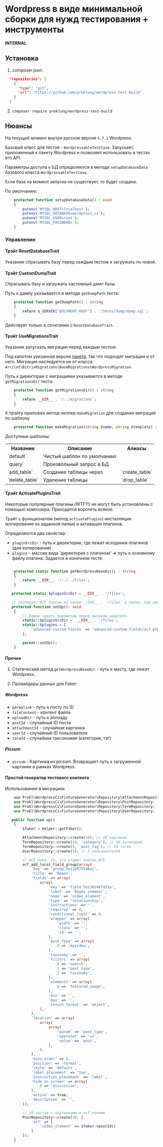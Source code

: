 # Wordpress в виде минимальной сборки для нужд тестирования + инструменты

**INTERNAL**

## Установка

1) composer.json:

```json
  "repositories": [
    {
      "type": "git",
      "url": "https://github.com/proklung/wordpress-test-build"
    }
  ]
```

2) `composer require proklung/wordpress-test-build`

## Нюансы

На текущий момент внутри русская версия `5.7.2` Wordpress.

Базовый класс для тестов - `WordpressableTestCase`. Запускает, приложенный к пакету Wordpress и позволяет использовать в тестах
его API.

Параметры доступа к БД определяются в методе `setupDatabaseData` базового класса `WordpressableTestCase`.

Если база на момент запуска не существует, то будет создана.

По умолчанию:

```php
    protected function setupDatabaseData() : void
    {
        putenv('MYSQL_HOST=localhost');
        putenv('MYSQL_DATABASE=wordpress_ci');
        putenv('MYSQL_USER=root');
        putenv('MYSQL_PASSWORD=');
    }
```

### Управление

#### Трэйт ResetDatabaseTrait

Указание сбрасывать базу перед каждым тестом и загружать по новой.

#### Трэйт CustomDumpTrait

Сбрасывать базу и загружать кастомный дамп базы. 

Путь к дампу указывается в методе `getDumpPath` теста:

```php
    protected function getDumpPath() : string
    {
        return $_SERVER['DOCUMENT_ROOT'] . '/Tests/dump/dump.sql';
    }

```
Действует только в сочетании с `ResetDatabaseTrait`.

#### Трэйт UseMigrationsTrait

Указание запускать миграции перед каждым тестом. 

Под капотом урезанная версия [пакета](https://github.com/ProklUng/wp.migrations), так что подходят миграции и от него. 
Миграция наследуется не от класса `Arrilot\BitrixMigrations\BaseMigrations\WordpressMigration`.

Путь к директории с миграциями указывается в методе `getMigrationsDir` теста:

```php
    protected function getMigrationsDir() : string
    {
        return __DIR__ . '/../migrations';
    }
```

К трэйту приложен метод-хелпер `makeMigration` для создания миграций по шаблону.

```php
    protected function makeMigration(string $name, string $template) : void
```

Доступные шаблоны:

<table>
<tr><th>Название</th><th>Описание</th><th>Алиасы</th></tr>
<tr>
    <td>`default`</td>
    <td>Чистый шаблон по умолчанию</td>
    <td></td>
</tr>

<tr>
    <td>`query`</td>
    <td>Произвольный запрос в БД</td>
    <td></td>
</tr>
<tr>
    <td>`add_table`</td>
    <td>Создание таблицы через</td>
    <td>`create_table`</td>
</tr>
<tr>
    <td>`delete_table`</td>
    <td>Удаление таблицы</td>
    <td>`drop_table`</td>
</tr>
</table>

#### Трэйт ActivatePluginsTrait

Некоторые популярные плагины (WTF?!) не могут быть установлены с помощью композера. Приходится воротить всякое.

Трэйт с функционалом (метод `activatePlugins`) инсталляции (копирование из заданной папки) и активации
плагинов.

Определяются два свойства:
- `pluginSrcDir` - путь к директории, где лежат исходники плагинов (для копирования)
- `plugins` - массив вида 'директория с плагином' => путь к основному файлу плагина. Задается в конечном тесте:

```php

    protected static function getWordpressBaseDir() : string
    {
        return __DIR__. '/../../files';
    }

   protected static $pluginSrcDir = __DIR__ . '/files';

   // Скопирует ACF плагин из папки __DIR__ . '/files' в папку, где лежит Wordpress.
   protected function setUp(): void
    {
        // Важно задать параметры перед вызовом родителя.
        static::$pluginSrcDir =  __DIR__ . '/files';
        static::$plugins = [
            'advanced-custom-fields' => 'advanced-custom-fields/acf.php'
        ];

        parent::setUp();
    }
```

#### Прочее

1) Статический метод `getWordpressBaseDir` - путь к месту, где лежит Wordpress.

2) Провайдеры данных для Faker:

##### Wordpress

- `permalink` - путь к посту по ID
- `fileContent` - контент файла
- `uploadDir` - путь к аплоаду
- `postId` - случайный ID поста
- `attachmentId` - случайная картинка
- `userId` - случайный ID пользователя
- `termId` - случайная таксономия (категория, тэг)

##### Picsum

- `picsum` - Картинка из picsum. Возвращает путь к загруженной картинке в рамках Wordpress.


#### Простой генератор тестового контента

Использование в миграциях

```php
    use Prokl\WordpressCi\FixtureGenerator\Repository\AttachmentRepository;
    use Prokl\WordpressCi\FixtureGenerator\Repository\PostRepository;
    use Prokl\WordpressCi\FixtureGenerator\Repository\TermRepository;
    use Prokl\WordpressCi\FixtureGenerator\Repository\UserRepository;

   public function up()
    {
        $faker = Helper::getFaker();

        AttachmentRepository::create(10); // 10 картинок
        TermRepository::create(10, 'category'); // 10 категорий
        TermRepository::create(5, 'post_tag'); // 10 тэгов
        UserRepository::create(5); // 5 пользователей

        // АСF поля. То, что отдает плагин ACF.
        acf_add_local_field_group(array(
            'key' => 'group_5e12e975546ec',
            'title' => 'Видео',
            'fields' => array(
                array(
                    'key' => 'field_5e130144fa51a',
                    'label' => 'Видео элемент',
                    'name' => 'video_element',
                    'type' => 'relationship',
                    'instructions' => '',
                    'required' => 0,
                    'conditional_logic' => 0,
                    'wrapper' => array(
                        'width' => '',
                        'class' => '',
                        'id' => '',
                    ),
                    'post_type' => array(
                        0 => 'myvideo',
                    ),
                    'taxonomy' => '',
                    'filters' => array(
                        0 => 'search',
                        1 => 'post_type',
                        2 => 'taxonomy',
                    ),
                    'elements' => array(
                        0 => 'featured_image',
                    ),
                    'min' => '',
                    'max' => '',
                    'return_format' => 'object',
                ),
            ),
            'location' => array(
                array(
                    array(
                        'param' => 'post_type',
                        'operator' => '==',
                        'value' => 'post',
                    ),
                ),
            ),
            'menu_order' => 0,
            'position' => 'normal',
            'style' => 'default',
            'label_placement' => 'top',
            'instruction_placement' => 'label',
            'hide_on_screen' => array(
                0 => 'discussion',
            ),
            'active' => true,
            'description' => '',
        ));

        // 10 постов с картинками и acf полями.
        PostRepository::create(10, [
            'acf' => [
                'video_element' => $faker->postId()
            ]
        ]);
    }
```
